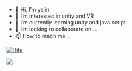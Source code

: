 - 👋 Hi, I’m yejin
- 👀 I’m interested in unity and VR
- 🌱 I’m currently learning unity and java script
- 💞️ I’m looking to collaborate on ...
- 📫 How to reach me ...


[![Hits](https://hits.seeyoufarm.com/api/count/incr/badge.svg?url=https%3A%2F%2Fgithub.com%2Fkaywonyejin&count_bg=%23A9F4F5&title_bg=%23F1A2FF&icon=&icon_color=%23E7E7E7&title=hits&edge_flat=false)](https://hits.seeyoufarm.com)

<img src="https://img.shields.io/badge/Minecraft-62B47A?style=flat-square&logo=Minecraft&logoColor=white"/></a>




<!---
kaywonyejin/kaywonyejin is a ✨ special ✨ repository because its `README.md` (this file) appears on your GitHub profile.
You can click the Preview link to take a look at your changes.
--->
